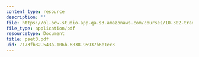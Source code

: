 ```yaml
---
content_type: resource
description: ''
file: https://ol-ocw-studio-app-qa.s3.amazonaws.com/courses/10-302-transport-processes-fall-2004/7173fb32543a106b683895937b6e1ec3_pset3.pdf
file_type: application/pdf
resourcetype: Document
title: pset3.pdf
uid: 7173fb32-543a-106b-6838-95937b6e1ec3
---
```

